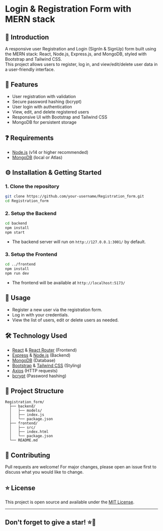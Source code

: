 # Login & Registration Form with MERN stack

## 👋 Introduction

A responsive user Registration and Login (SignIn & SignUp) form built using the MERN stack: React, Node.js, Express.js, and MongoDB, styled with Bootstrap and Tailwind CSS.  
This project allows users to register, log in, and view/edit/delete user data in a user-friendly interface.

## 🚀 Features

- User registration with validation
- Secure password hashing (bcrypt)
- User login with authentication
- View, edit, and delete registered users
- Responsive UI with Bootstrap and Tailwind CSS
- MongoDB for persistent storage

## ❓ Requirements

- [Node.js](https://nodejs.org/en/download) (v14 or higher recommended)
- [MongoDB](https://www.mongodb.com/) (local or Atlas)

## ⚙️ Installation & Getting Started

### 1. Clone the repository

```bash
git clone https://github.com/your-username/Registration_form.git
cd Registration_form
```

### 2. Setup the Backend

```bash
cd backend
npm install
npm start
```
- The backend server will run on `http://127.0.0.1:3001/` by default.

### 3. Setup the Frontend

```bash
cd ../frontend
npm install
npm run dev
```
- The frontend will be available at `http://localhost:5173/`

## 📝 Usage

- Register a new user via the registration form.
- Log in with your credentials.
- View the list of users, edit or delete users as needed.

## 🛠️ Technology Used

- [React](https://reactjs.org) & [React Router](https://reactrouter.com/) (Frontend)
- [Express](http://expressjs.com/) & [Node.js](https://nodejs.org/en/) (Backend)
- [MongoDB](https://www.mongodb.com/) (Database)
- [Bootstrap](https://getbootstrap.com/) & [Tailwind CSS](https://tailwindcss.com/) (Styling)
- [Axios](https://axios-http.com/) (HTTP requests)
- [bcrypt](https://www.npmjs.com/package/bcrypt) (Password hashing)

## 📄 Project Structure

```
Registration_form/
  ├── backend/
  │   ├── models/
  │   ├── index.js
  │   └── package.json
  ├── frontend/
  │   ├── src/
  │   ├── index.html
  │   └── package.json
  └── README.md
```

## 🙌 Contributing

Pull requests are welcome! For major changes, please open an issue first to discuss what you would like to change.

## ⭐ License

This project is open source and available under the [MIT License](LICENSE).

---

<h2>Don't forget to give a star! ⭐🤗</h2>
